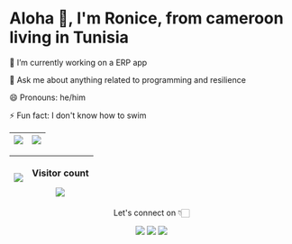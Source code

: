 <h1 align="left">Aloha 👋, I'm Ronice, from cameroon living in Tunisia</h1>


<p align='left'> 🔭 I’m currently working on a ERP app </p>
<p align='left'>💬 Ask me about anything related to programming and resilience</p>
<p align='left'>😄 Pronouns: he/him</p>
<p align='left'>⚡ Fun fact: I don't know how to swim </p>


<!-- <img src="https://activity-graph.herokuapp.com/graph?username=roniceyemeli&theme=xcode"> -->


| <img align="center" src="https://github-readme-stats.vercel.app/api?username=roniceyemeli&show_icons=true&theme=radical"> | <img src="https://github-readme-streak-stats.herokuapp.com/?user=roniceyemeli&theme=dark"> |
| :----------------------------------------------------------------------------------------------------------------------: | :---------------------------------------------------------------------------------------: |

| <img align="center" src="https://github-readme-stats.vercel.app/api/top-langs/?username=roniceyemeli&langs_count=8&layout=compact" /> | <p align="center"> Visitor count</p><img align="center" src="https://profile-counter.glitch.me/roniceyemeli/count.svg" /> |
| :----------------------------------------------------------------------------------------------------------------------: | :---------------------------------------------------------------------------------------: |

<p align="center" > Let's connect on 👇🏻 </p>
   
<p align="center">
  <a href="https://www.linkedin.com/in/roniceyemeli/"><img src="https://img.shields.io/badge/LinkedIn-0077B5?style=for-the-badge&logo=linkedin&logoColor=white"></a> 
  <a href="https://twitter.com/roniceyemeli"><img src="https://img.shields.io/badge/Twitter-1DA1F2?style=for-the-badge&logo=twitter&logoColor=white"></a>
  <a href="mailto:roniceyemeli@gmail.com"><img src="https://img.shields.io/badge/mail-EA4335?style=for-the-badge&logo=gmail&logoColor=white"></a>
</p>
